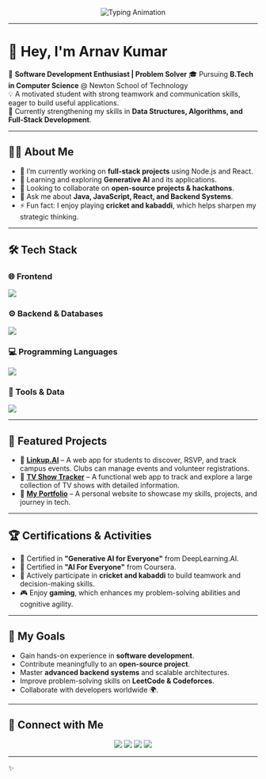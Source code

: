 <p align="center">
  <img src="https://readme-typing-svg.herokuapp.com?size=26&duration=3000&color=F75C7E&center=true&vCenter=true&lines=Hey%2C+I'm+Saurav+Kumar+👋;Computer+Science+Student+🎓;Software+Development+Enthusiast+🚀;Building+Real-World+Applications+💡;Always+Learning+🌍" alt="Typing Animation" />
</p>

---

# 👋 Hey, I'm **Arnav Kumar**

🚀 **Software Development Enthusiast | Problem Solver** 🎓 Pursuing **B.Tech in Computer Science** @ Newton School of Technology  
💡 A motivated student with strong teamwork and communication skills, eager to build useful applications.  
🌱 Currently strengthening my skills in **Data Structures, Algorithms, and Full-Stack Development**.

---

## 🧑‍💻 About Me
- 🔭 I’m currently working on **full-stack projects** using Node.js and React.
- 🌱 Learning and exploring **Generative AI** and its applications.
- 👯 Looking to collaborate on **open-source projects & hackathons**.
- 💬 Ask me about **Java, JavaScript, React, and Backend Systems**.
- ⚡ Fun fact: I enjoy playing **cricket and kabaddi**, which helps sharpen my strategic thinking.

---

## 🛠️ Tech Stack

### 🌐 Frontend
<p>
  <img src="https://skillicons.dev/icons?i=react,js,html,css&theme=dark" />
</p>

### ⚙️ Backend & Databases
<p>
  <img src="https://skillicons.dev/icons?i=nodejs,mysql,prisma&theme=dark" />
</p>

### 💻 Programming Languages
<p>
  <img src="https://skillicons.dev/icons?i=java,python,cpp,js&theme=dark" />
</p>

### 🔧 Tools & Data
<p>
  <img src="https://skillicons.dev/icons?i=git,github,vscode,numpy,pandas&theme=dark" />
</p>

---

## 🚀 Featured Projects
- 🔹 [**Linkup.AI**]((https://github.com/nst-sdc/LinkUp.AI)) – A web app for students to discover, RSVP, and track campus events. Clubs can manage events and volunteer registrations.
- 🔹 [**TV Show Tracker**](https://github.com/your-github-username/your-repo-link) – A functional web app to track and explore a large collection of TV shows with detailed information.
- 🔹 [**My Portfolio**]((https://github.com/arnav-54/arnavPortfolio)) – A personal website to showcase my skills, projects, and journey in tech.

---

## 🏆 Certifications & Activities
- 📜 Certified in **"Generative AI for Everyone"** from DeepLearning.AI.
- 📜 Certified in **"AI For Everyone"** from Coursera.
- 🏏 Actively participate in **cricket and kabaddi** to build teamwork and decision-making skills.
- 🎮 Enjoy **gaming**, which enhances my problem-solving abilities and cognitive agility.

---

## 🎯 My Goals
- Gain hands-on experience in **software development**.
- Contribute meaningfully to an **open-source project**.
- Master **advanced backend systems** and scalable architectures.
- Improve problem-solving skills on **LeetCode & Codeforces**.
- Collaborate with developers worldwide 🌍.

---

## 🔗 Connect with Me
<p align="center">
<a href="your-linkedin-url"><img src="https://img.shields.io/badge/LinkedIn-0077B5?style=for-the-badge&logo=linkedin&logoColor=white"/></a>
<a href="your-github-url"><img src="https://img.shields.io/badge/GitHub-181717?style=for-the-badge&logo=github&logoColor=white"/></a>
<a href="your-leetcode-url"><img src="https://img.shields.io/badge/LeetCode-FFA116?style=for-the-badge&logo=leetcode&logoColor=white"/></a>
<a href="your-codeforces-url"><img src="https://img.shields.io/badge/Codeforces-1F8ACB?style=for-the-badge&logo=codeforces&logoColor=white"/></a>
</p>

---

✨
